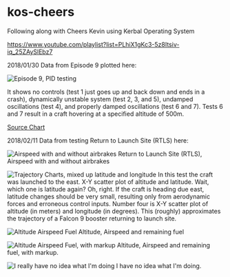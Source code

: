 # kos-cheers
Following along with Cheers Kevin using Kerbal Operating System

https://www.youtube.com/playlist?list=PLhiX1gKc3-5z8Itsiv-iq_25ZAySlEbz7

2018/01/30  Data from Episode 9 plotted here:  

![Episode 9, PID testing](https://imgur.com/FldA6VP.png)

It shows no controls (test 1 just goes up and back down and ends in a crash), dynamically unstable system (test 2, 3, and 5), undamped oscillations (test 4), and properly damped oscillations (test 6 and 7).  Tests 6 and 7 result in a craft hovering at a specified altitude of 500m.   

[Source Chart](https://docs.google.com/spreadsheets/d/e/2PACX-1vT3p-68Y8yJsHSMP8lcNAej09bipXM0G5m5SqzhmRsaYitB99w4iv860hc9a8ICuSiga4d9MLwm5Wwo/pubchart?oid=1215296613&format=interactive)

2018/02/11  Data from testing Return to Launch Site (RTLS) here:

![Airspeed with and without airbrakes](https://imgur.com/bLBpIU7.png)
Return to Launch Site (RTLS), Airspeed with and without airbrakes

![Trajectory Charts, mixed up latitude and longitude](https://imgur.com/2VvN6YT.png)
In this test the craft was launched to the east.  X-Y scatter plot of altitude and latitude. Wait, which one is latitude again? Oh, right. If the craft is heading due east, latitude changes should be very small, resulting only from aerodynamic forces and erroneous control inputs.  Number four is X-Y scatter plot of altitude (in meters) and longitude (in degrees). This (roughly) approximates the trajectory of a Falcon 9 booster returning to launch site.  

![Altitude Airspeed Fuel](https://imgur.com/LbKZQ31.png)
Altitude, Airspeed and remaining fuel

![Altitude Airspeed Fuel, with markup](https://imgur.com/jWXOQ77.png)
Altitude, Airspeed and remaining fuel, with markup.

![I really have no idea what I'm doing](https://imgur.com/6KdKg3G.png)
I have no idea what I'm doing.
